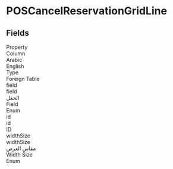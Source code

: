 
<div class='tableName'>


# POSCancelReservationGridLine
</div>


<ContentFilter/>

<div class='searchable'>

## Fields

<div class="nama-table">
<div class="row header-row">
<div class="cell">Property</div>
<div class="cell">Column</div>
<div class="cell">Arabic</div>
<div class="cell">English</div>
<div class="cell">Type</div>
<div class="cell">Foreign Table</div>
</div><div class="row searchable" id="field">
<div class="cell" data-label="Property">field</div>
<div class="cell" data-label="Column">field</div>
<div class="cell" data-label="Arabic">الحقل</div>
<div class="cell" data-label="English">Field</div>
<div class="cell" data-label="Type">Enum</div>

</div>

<div class="row searchable" id="id">
<div class="cell" data-label="Property">id</div>
<div class="cell" data-label="Column">id</div>
<div class="cell" data-label="Arabic"></div>
<div class="cell" data-label="English"></div>
<div class="cell" data-label="Type">ID</div>

</div>

<div class="row searchable" id="widthSize">
<div class="cell" data-label="Property">widthSize</div>
<div class="cell" data-label="Column">widthSize</div>
<div class="cell" data-label="Arabic">مقاس العرض</div>
<div class="cell" data-label="English">Width Size</div>
<div class="cell" data-label="Type">Enum</div>

</div>


</div>
</div>

